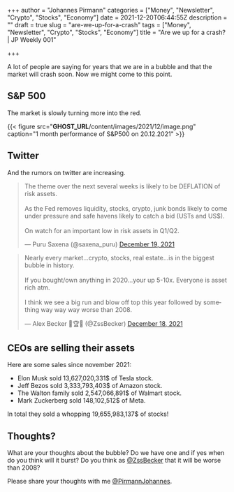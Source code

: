 +++
author = "Johannes Pirmann"
categories = ["Money", "Newsletter", "Crypto", "Stocks", "Economy"]
date = 2021-12-20T06:44:55Z
description = ""
draft = true
slug = "are-we-up-for-a-crash"
tags = ["Money", "Newsletter", "Crypto", "Stocks", "Economy"]
title = "Are we up for a crash? | JP Weekly 001"

+++


A lot of people are saying for years that we are in a bubble and that the market will crash soon. Now we might come to this point.

## S&P 500

The market is slowly turning more into the red.

{{< figure src="__GHOST_URL__/content/images/2021/12/image.png" caption="1 month performance of S&amp;P500 on 20.12.2021" >}}

## Twitter

And the rumors on twitter are increasing.

<blockquote class="twitter-tweet"><p lang="en" dir="ltr">The theme over the next several weeks is likely to be DEFLATION of risk assets.<br><br>As the Fed removes liquidity, stocks, crypto, junk bonds likely to come under pressure and safe havens likely to catch a bid (USTs and US$). <br><br>On watch for an important low in risk assets in Q1/Q2.</p>&mdash; Puru Saxena (@saxena_puru) <a href="https://twitter.com/saxena_puru/status/1472413899454840836?ref_src=twsrc%5Etfw">December 19, 2021</a></blockquote>
<script async src="https://platform.twitter.com/widgets.js" charset="utf-8"></script>

<blockquote class="twitter-tweet"><p lang="en" dir="ltr">Nearly every market...crypto, stocks, real estate...is in the biggest bubble in history.<br><br>If you bought/own anything in 2020...your up 5-10x. Everyone is asset rich atm.<br><br>I think we see a big run and blow off top this year followed by something way way way worse than 2008.</p>&mdash; Alex Becker 🍊🏆🥇 (@ZssBecker) <a href="https://twitter.com/ZssBecker/status/1472240582777053189?ref_src=twsrc%5Etfw">December 18, 2021</a></blockquote>
<script async src="https://platform.twitter.com/widgets.js" charset="utf-8"></script>

## CEOs are selling their assets

Here are some sales since november 2021:

* Elon Musk sold 13,627,020,331$ of Tesla stock.
* Jeff Bezos sold 3,333,793,403$ of Amazon stock.
* The Walton family sold 2,547,066,891$ of Walmart stock.
* Mark Zuckerberg sold 148,102,512$ of Meta.

In total they sold a whopping 19,655,983,137$ of stocks!

## Thoughts?

What are your thoughts about the bubble? Do we have one and if yes when do you think will it burst? Do you think as [@ZssBecker](https://twitter.com/ZssBecker) that it will be worse than 2008?

Please share your thoughts with me [@PirmannJohannes](https://twitter.com/PirmannJohannes).




